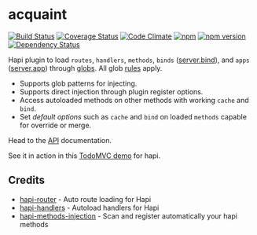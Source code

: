 # acquaint
[![Build Status](https://travis-ci.org/genediazjr/acquaint.svg?branch=master)](https://travis-ci.org/genediazjr/acquaint)
[![Coverage Status](https://coveralls.io/repos/github/genediazjr/acquaint/badge.svg?branch=master)](https://coveralls.io/github/genediazjr/acquaint?branch=master)
[![Code Climate](https://codeclimate.com/github/genediazjr/acquaint/badges/gpa.svg)](https://codeclimate.com/github/genediazjr/acquaint)
[![npm](https://img.shields.io/npm/dt/acquaint.svg?maxAge=2592000)](https://www.npmjs.com/acquaint)
[![npm version](https://badge.fury.io/js/acquaint.svg)](https://www.npmjs.com/acquaint)
[![Dependency Status](https://david-dm.org/genediazjr/acquaint.svg)](https://david-dm.org/genediazjr/acquaint)

Hapi plugin to load `routes`, `handlers`, `methods`, `binds` ([server.bind](http://hapijs.com/api#serverbindcontext)), and `apps` ([server.app](http://hapijs.com/api#serverapp)) through [globs](https://github.com/isaacs/node-glob).
All glob [rules](https://github.com/isaacs/node-glob/blob/master/README.md) apply.

* Supports glob patterns for injecting.
* Supports direct injection through plugin register options.
* Access autoloaded methods on other methods with working `cache` and `bind`.
* Set *default options* such as `cache` and `bind` on loaded `methods` capable for override or merge.

Head to the [API](API.md) documentation.

See it in action in this [TodoMVC demo](https://github.com/genediazjr/hapitodo) for hapi.

## Credits
* [hapi-router](https://github.com/bsiddiqui/hapi-router) - Auto route loading for Hapi
* [hapi-handlers](https://github.com/ar4mirez/hapi-handlers) - Autoload handlers for Hapi
* [hapi-methods-injection](https://github.com/amgohan/hapi-methods-injection) - Scan and register automatically your hapi methods
